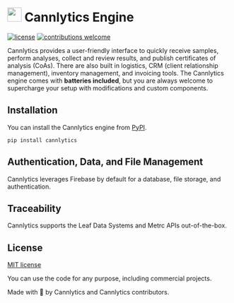# <img height="32" alt="" src="https://cannlytics.com/static/cannlytics_website/images/logos/cannlytics_calyx_detailed.svg"> Cannlytics Engine

[![license](https://img.shields.io/badge/License-MIT-brightgreen.svg)](https://opensource.org/licenses/MIT)
[![contributions welcome](https://img.shields.io/badge/contributions-welcome-brightgreen.svg)](https://github.com/cannlytics/cannlytics-engine/fork)

Cannlytics provides a user-friendly interface to quickly receive samples, perform analyses, collect and review results, and publish certificates of analysis (CoAs). There are also built in logistics, CRM (client relationship management), inventory management, and invoicing tools. The Cannlytics engine comes with **batteries included**, but you are always welcome to supercharge your setup with modifications and custom components.

## Installation

You can install the Cannlytics engine from [PyPI](https://pypi.org/project/cannlytics/).

```shell
pip install cannlytics
```

## Authentication, Data, and File Management

Cannlytics leverages Firebase by default for a database, file storage, and authentication.

## Traceability

Cannlytics supports the Leaf Data Systems and Metrc APIs out-of-the-box.

<!-- ## Contributing -->

<!-- This should include how new contributors to the project can help. This includes developing new features, fixing known issues, adding documentation, adding new tests, or reporting issues. -->

## License <a name="license"></a>

[MIT license](LICENSE.md)

You can use the code for any purpose, including commercial projects.

Made with 💖 by Cannlytics and Cannlytics contributors.
